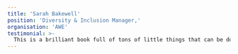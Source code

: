 ```yaml
---
title: 'Sarah Bakewell'
position: 'Diversity & Inclusion Manager,'
organisation: 'AWE'
testimonial: >-
  This is a brilliant book full of tons of little things that can be done in all situations to nudge people’s thinking and actions to be inclusive. It’s a great book.
---
```

